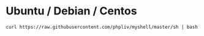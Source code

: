 # Ubuntu / Debian / Centos
    curl https://raw.githubusercontent.com/phpliv/myshell/master/sh | bash
